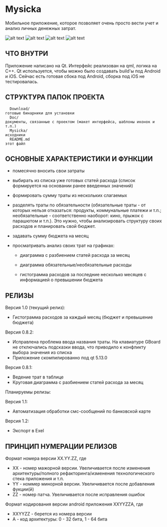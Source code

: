 Mysicka 
=============================

Мобильное приложение, которое позволяет очень просто вести учет и анализ личных денежных затрат.

![alt text](https://github.com/keymkm/Mysicka/blob/master/Doc/Screenshots/Screenshot_20191109_125029.png)
![alt text](https://github.com/keymkm/Mysicka/blob/master/Doc/Screenshots/Screenshot_20191109_125126.png)
![alt text](https://github.com/keymkm/Mysicka/blob/master/Doc/Screenshots/Screenshot_20191109_124945.png)
![alt text](https://github.com/keymkm/Mysicka/blob/master/Doc/Screenshots/Screenshot_20191109_124905.png)

ЧТО ВНУТРИ
----------
Приложение написано на Qt. Интерфейс реализован на qml, логика на С++.
Qt используется, чтобы можно было создавать build'ы под Android и iOS.
Сейчас есть готовая сбока под Android, сборка под iOS не тестировалась.

СТРУКТУРА ПАПОК ПРОЕКТА
-----------------------

      Download/                                                                           готовые бинарники для установки
      Doc/                                                                                документы, связанные с проектом (макет интерфейса, шаблоны иконок и т.п.)
      Mysicka/                                                                            исходники
      README.md                                                                           этот файл


ОСНОВНЫЕ ХАРАКТЕРИСТИКИ И ФУНКЦИИ
---------------------------------

- помесячно вносить свои затраты

- выбирать из списка уже готовых статей расхода (список формируется на основании ранее введенных значений)

- формировать сумму траты из нескольких слагаемых

- разделять траты по обязательности (обязательные траты - от которых нельзя отказаться: продукты, коммунальные платежи и т.п.; необязательные - соответственно наоборот: кино, прыжок с парашютом и т.п.). Это нужно, чтобы анализировать структуру своих расходов и планировать свой бюджет.

- задавать сумму бюджета на месяц

- просматривать анализ своих трат на графиках:

  - диаграмма с разбиением статей расхода за месяц

  - диаграмма обязательные/необязательные расходы

  - гистограмма расходов за последние несколько месяцев с информацией о превышении бюджета 

РЕЛИЗЫ
------
Версия 1.0 (текущий релиз):

- Гистограмма расходов за каждый месяц (бюджет и превышение бюджета)

Версия 0.8.2:

- Исправлена проблема ввода названия траты. На клавиатуре GBoard не отключались подсказки ввода, что приводило к конфликту выбора значения из списка
- Приложение скомпилированно под qt 5.13.0

Версия 0.8.1:

- Ведение трат в таблице
- Круговая диаграмма с разбиением статей расхода за месяц

Планируемы релизы:

Версия 1.1:

- Автоматизация обработки смс-сообщений по банковской карте

Версия 1.2:

- Экспорт в Exel


ПРИНЦИП НУМЕРАЦИИ РЕЛИЗОВ
------

Формат номера версии XX.YY.ZZ, где

- XX - номер мажорной версии. Увеличивается после изменения архитектуры/полного рефакторинга/изменения технологического стека приложения и т.п.
- YY - номмер минорной версии. Увеличивается после добавления фукции(й)
- ZZ - номер патча. Увеличивается после исправления ошибок

Формат кодирования версии android приложения XXYYZZA, где

- XXYYZZ - берется из номера версии 
- A - код архитектуры: 0 - 32 бита, 1 - 64 бита 






